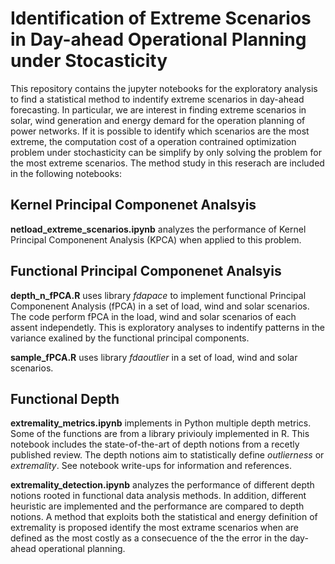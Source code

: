 # Identification of Extreme Scenarios in Day-ahead Operational Planning under Stocasticity

This repository contains the jupyter notebooks for the exploratory analysis to find a statistical method to indentify extreme scenarios in day-ahead forecasting. In particular, we are interest in finding extreme scenarios in solar, wind generation and energy demard for the operation planning of power networks. If it is possible to identify which scenarios are the most extreme, the computation cost of a operation contrained optimization problem under stochasticity can be simplify by only solving the problem for the most extreme scenarios. The method study in this reserach are included in the following notebooks:

## Kernel Principal Componenet Analsyis

**netload_extreme_scenarios.ipynb** analyzes the performance of Kernel Principal Componenent Analysis (KPCA) when applied to this problem.

## Functional Principal Componenet Analsyis

**depth_n_fPCA.R** uses library *fdapace* to implement functional Principal Componenent Analysis (fPCA) in a set of load, wind and solar scenarios. The code perform fPCA in the load, wind and solar scenarios of each assent independetly. This is exploratory analyses to indentify patterns in the variance exalined by the functional principal components.

**sample_fPCA.R** uses library *fdaoutlier* in a set of load, wind and solar scenarios.  

## Functional Depth

**extremality_metrics.ipynb** implements in Python multiple depth metrics. Some of the functions are from a library priviouly implemented in R. This notebook includes the state-of-the-art of depth notions from a recetly published review. The depth notions aim to statistically define *outlierness* or *extremality*. See notebook write-ups for information and references.

**extremality_detection.ipynb** analyzes the performance of different depth notions rooted in functional data analysis methods. In addition, different heuristic are implemented and the performance are compared to depth notions. A method that exploits both the statistical and energy definition of extremality is proposed identify the most extrame scenarios when are defined as the most costly as a consecuence of the the error in the day-ahead operational planning.
